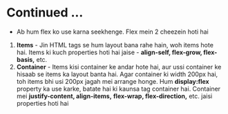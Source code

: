 # Continued ...

* Ab hum flex ko use karna seekhenge. Flex mein 2 cheezein hoti hai
1. **Items** - Jin HTML tags se hum layout bana rahe hain, woh items hote hai. Items ki kuch properties hoti hai jaise - **align-self, flex-grow, flex-basis,** etc.
2. **Container** - Items kisi container ke andar hote hai, aur ussi container ke hisaab se items ka layout banta hai. Agar container ki width 200px hai, toh items bhi usi 200px jagah mei arrange honge. Hum **display:flex** property ka use karke, batate hai ki kaunsa tag container hai. Container mei **justify-content, align-items,** **flex-wrap, flex-direction,** etc. jaisi properties hoti hai




